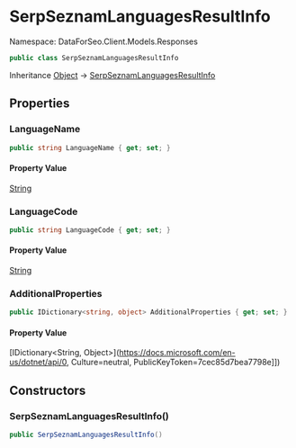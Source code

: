 # SerpSeznamLanguagesResultInfo

Namespace: DataForSeo.Client.Models.Responses

```csharp
public class SerpSeznamLanguagesResultInfo
```

Inheritance [Object](https://docs.microsoft.com/en-us/dotnet/api/Object) → [SerpSeznamLanguagesResultInfo](./SerpSeznamLanguagesResultInfo.md)

## Properties

### **LanguageName**

```csharp
public string LanguageName { get; set; }
```

#### Property Value

[String](https://docs.microsoft.com/en-us/dotnet/api/String)<br>

### **LanguageCode**

```csharp
public string LanguageCode { get; set; }
```

#### Property Value

[String](https://docs.microsoft.com/en-us/dotnet/api/String)<br>

### **AdditionalProperties**

```csharp
public IDictionary<string, object> AdditionalProperties { get; set; }
```

#### Property Value

[IDictionary&lt;String, Object&gt;](https://docs.microsoft.com/en-us/dotnet/api/0, Culture=neutral, PublicKeyToken=7cec85d7bea7798e]])<br>

## Constructors

### **SerpSeznamLanguagesResultInfo()**

```csharp
public SerpSeznamLanguagesResultInfo()
```
